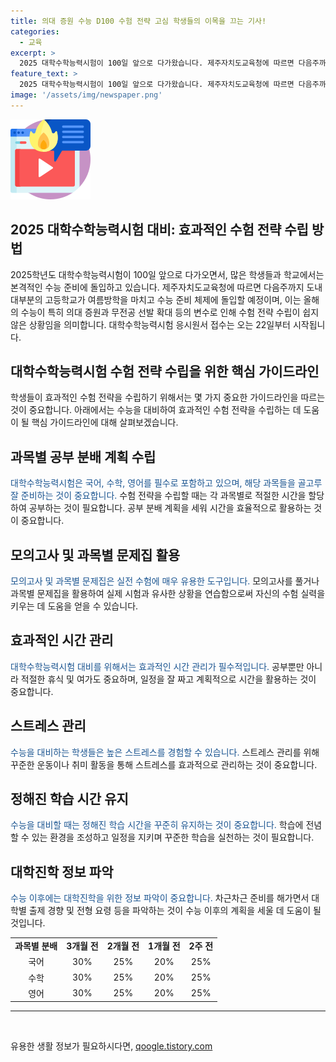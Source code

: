 ```yaml
---
title: 의대 증원 수능 D100 수험 전략 고심 학생들의 이목을 끄는 기사!
categories:
  - 교육
excerpt: >
  2025 대학수학능력시험이 100일 앞으로 다가왔습니다. 제주자치도교육청에 따르면 다음주까지 도내 대다수 고등학교가 여름방학을 마치고 수능 준비에 돌입합니다. 올해는 의대 증원과 무전공 선발 확대로 수험 전략 수립이 어려운 상황이죠. 대학수학능력시험 응시원서 접수는 오는 22일부터 시작됩니다.
feature_text: >
  2025 대학수학능력시험이 100일 앞으로 다가왔습니다. 제주자치도교육청에 따르면 다음주까지 도내 대다수 고등학교가 여름방학을 마치고 수능 준비에 돌입합니다. 올해는 의대 증원과 무전공 선발 확대로 수험 전략 수립이 어려운 상황이죠. 대학수학능력시험 응시원서 접수는 오는 22일부터 시작됩니다.
image: '/assets/img/newspaper.png'
---
```


<p><img src="/assets/img/news.png" alt="rentncar 속보" /></p>

<h2>2025 대학수학능력시험 대비: 효과적인 수험 전략 수립 방법</h2>

<p data-ke-size="size16">2025학년도 대학수학능력시험이 100일 앞으로 다가오면서, 많은 학생들과 학교에서는 본격적인 수능 준비에 돌입하고 있습니다. 제주자치도교육청에 따르면 다음주까지 도내 대부분의 고등학교가 여름방학을 마치고 수능 준비 체제에 돌입할 예정이며, 이는 올해의 수능이 특히 의대 증원과 무전공 선발 확대 등의 변수로 인해 수험 전략 수립이 쉽지 않은 상황임을 의미합니다. 대학수학능력시험 응시원서 접수는 오는 22일부터 시작됩니다.</p>

<h2 data-ke-size="size26">대학수학능력시험 수험 전략 수립을 위한 핵심 가이드라인</h2>

<p>학생들이 효과적인 수험 전략을 수립하기 위해서는 몇 가지 중요한 가이드라인을 따르는 것이 중요합니다. 아래에서는 수능을 대비하여 효과적인 수험 전략을 수립하는 데 도움이 될 핵심 가이드라인에 대해 살펴보겠습니다.</p>

<h2 data-ke-size="size26">과목별 공부 분배 계획 수립</h2>

<p><span style="color: #1a5490;">대학수학능력시험은 국어, 수학, 영어를 필수로 포함하고 있으며, 해당 과목들을 골고루 잘 준비하는 것이 중요합니다.</span> 수험 전략을 수립할 때는 각 과목별로 적절한 시간을 할당하여 공부하는 것이 필요합니다. 공부 분배 계획을 세워 시간을 효율적으로 활용하는 것이 중요합니다.</p>

<h2 data-ke-size="size26">모의고사 및 과목별 문제집 활용</h2>

<p><span style="color: #1a5490;">모의고사 및 과목별 문제집은 실전 수험에 매우 유용한 도구입니다.</span> 모의고사를 풀거나 과목별 문제집을 활용하여 실제 시험과 유사한 상황을 연습함으로써 자신의 수험 실력을 키우는 데 도움을 얻을 수 있습니다.</p>

<h2 data-ke-size="size26">효과적인 시간 관리</h2>

<p><span style="color: #1a5490;">대학수학능력시험 대비를 위해서는 효과적인 시간 관리가 필수적입니다.</span> 공부뿐만 아니라 적절한 휴식 및 여가도 중요하며, 일정을 잘 짜고 계획적으로 시간을 활용하는 것이 중요합니다.</p>

<h2 data-ke-size="size26">스트레스 관리</h2>

<p><span style="color: #1a5490;">수능을 대비하는 학생들은 높은 스트레스를 경험할 수 있습니다.</span> 스트레스 관리를 위해 꾸준한 운동이나 취미 활동을 통해 스트레스를 효과적으로 관리하는 것이 중요합니다.</p>

<h2 data-ke-size="size26">정해진 학습 시간 유지</h2>

<p><span style="color: #1a5490;">수능을 대비할 때는 정해진 학습 시간을 꾸준히 유지하는 것이 중요합니다.</span> 학습에 전념할 수 있는 환경을 조성하고 일정을 지키며 꾸준한 학습을 실천하는 것이 필요합니다.</p>

<h2 data-ke-size="size26">대학진학 정보 파악</h2>

<p><span style="color: #1a5490;">수능 이후에는 대학진학을 위한 정보 파악이 중요합니다.</span> 차근차근 준비를 해가면서 대학별 출제 경향 및 전형 요령 등을 파악하는 것이 수능 이후의 계획을 세울 데 도움이 될 것입니다.</p>

<table>
  <tbody>
    <tr>
      <td style="text-align: center; height: 17px;"><b>과목별 분배</b></td>
      <td style="text-align: center; height: 17px;"><b>3개월 전</b></td>
      <td style="text-align: center; height: 17px;"><b>2개월 전</b></td>
      <td style="text-align: center; height: 17px;"><b>1개월 전</b></td>
      <td style="text-align: center; height: 17px;"><b>2주 전</b></td>
    </tr>
    <tr>
      <td style="text-align: center; height: 17px;">국어</td>
      <td style="text-align: center; height: 17px;">30%</td>
      <td style="text-align: center; height: 17px;">25%</td>
      <td style="text-align: center; height: 17px;">20%</td>
      <td style="text-align: center; height: 17px;">25%</td>
    </tr>
    <tr>
      <td style="text-align: center; height: 17px;">수학</td>
      <td style="text-align: center; height: 17px;">30%</td>
      <td style="text-align: center; height: 17px;">25%</td>
      <td style="text-align: center; height: 17px;">20%</td>
      <td style="text-align: center; height: 17px;">25%</td>
    </tr>
    <tr>
      <td style="text-align: center; height: 17px;">영어</td>
      <td style="text-align: center; height: 17px;">30%</td>
      <td style="text-align: center; height: 17px;">25%</td>
      <td style="text-align: center; height: 17px;">20%</td>
      <td style="text-align: center; height: 17px;">25%</td>
    </tr>
  </tbody>
</table>

<hr>

<p data-ke-size="size16">&nbsp;</p>
유용한 생활 정보가 필요하시다면, <a href="https://qoogle.tistory.com" rel="dofollow">qoogle.tistory.com</a>


